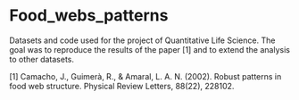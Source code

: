 # Food_webs_patterns

Datasets and code used for the project of Quantitative Life Science. The goal was to reproduce the results of the paper [1] and to extend the analysis to other datasets.

[1] Camacho, J., Guimerà, R., & Amaral, L. A. N. (2002). Robust patterns in food web structure. Physical Review Letters, 88(22), 228102.

